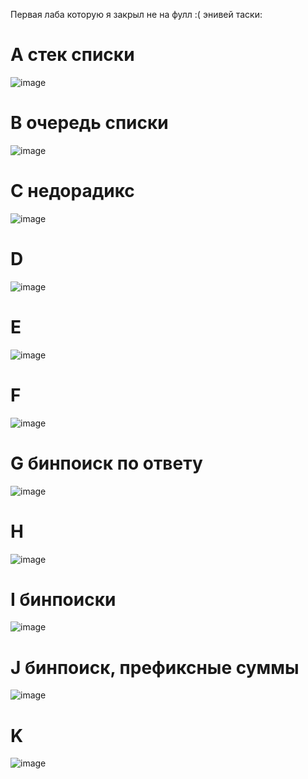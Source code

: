 Первая лаба которую я закрыл не на фулл :(
энивей таски:

# A стек списки
![image](https://github.com/drlinggg/lab-aisd-3/assets/124909828/43a337a3-b2a2-4f5e-8c8a-6cf9472148f4)
# B очередь списки
![image](https://github.com/drlinggg/lab-aisd-3/assets/124909828/9b30c719-619b-43d5-a2f9-1cc5ffa988ff)
# C недорадикс
![image](https://github.com/drlinggg/lab-aisd-3/assets/124909828/d1c15dba-b373-4058-973a-7353432b9f4e)
# D
![image](https://github.com/drlinggg/lab-aisd-3/assets/124909828/daa1c781-898f-4519-a8b9-94b971381645)
# E
![image](https://github.com/drlinggg/lab-aisd-3/assets/124909828/299ece02-3641-4c42-90ab-a9d395c8ed04)
# F
![image](https://github.com/drlinggg/lab-aisd-3/assets/124909828/f5b785d9-2858-4655-b754-c1d4afb8d499)
# G бинпоиск по ответу
![image](https://github.com/drlinggg/lab-aisd-3/assets/124909828/d5499fd4-7c06-4ab6-8af9-b50f5870c38b)
# H
![image](https://github.com/drlinggg/lab-aisd-3/assets/124909828/22377432-1dfd-4410-9238-738f6d9e419a)
# I бинпоиски
![image](https://github.com/drlinggg/lab-aisd-3/assets/124909828/a9d6f066-25c6-4a49-abe1-a46c36db8963)
# J бинпоиск, префиксные суммы
![image](https://github.com/drlinggg/lab-aisd-3/assets/124909828/e18dc71d-b9c2-414a-8cf6-df03fb6201fa)
# K
![image](https://github.com/drlinggg/lab-aisd-3/assets/124909828/df98ced6-213e-41c1-a118-395d8b896bc9)
